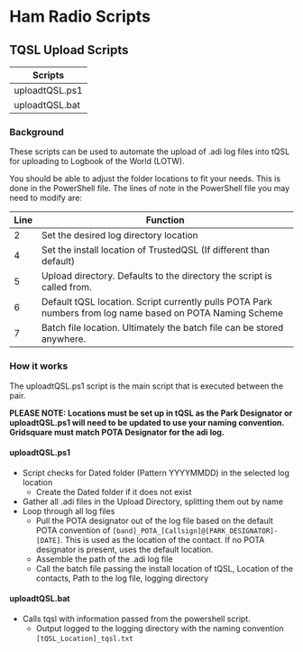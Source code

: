 # Ham Radio Scripts

## TQSL Upload Scripts
|Scripts|
|-------|
|uploadtQSL.ps1|
|uploadtQSL.bat|

### Background
These scripts can be used to automate the upload of .adi log files into tQSL for uploading to Logbook of the World (LOTW). 

You should be able to adjust the folder locations to fit your needs. This is done in the PowerShell file. The lines of note in the PowerShell file you may need to modify are:

|Line|Function|
|----|--------|
|2|Set the desired log directory location|
|4|Set the install location of TrustedQSL (If different than default)|
|5|Upload directory. Defaults to the directory the script is called from.|
|6|Default tQSL location. Script currently pulls POTA Park numbers from log name based on POTA Naming Scheme|
|7|Batch file location. Ultimately the batch file can be stored anywhere.|

### How it works
The uploadtQSL.ps1 script is the main script that is executed between the pair.

**PLEASE NOTE: Locations must be set up in tQSL as the Park Designator or uploadtQSL.ps1 will need to be updated to use your naming convention. Gridsquare must match POTA Designator for the adi log.**

#### uploadtQSL.ps1
- Script checks for Dated folder (Pattern YYYYMMDD) in the selected log location
    - Create the Dated folder if it does not exist
- Gather all .adi files in the Upload Directory, splitting them out by name
- Loop through all log files
    - Pull the POTA designator out of the log file based on the default POTA convention of `[band]_POTA_[Callsign]@[PARK_DESIGNATOR]-[DATE]`. This is used as the location of the contact. If no POTA designator is present, uses the default location.
    - Assemble the path of the .adi log file
    - Call the batch file passing the install location of tQSL, Location of the contacts, Path to the log file, logging directory

#### uploadtQSL.bat
- Calls tqsl with information passed from the powershell script. 
    - Output logged to the logging directory with the naming convention `[tQSL_Location]_tqsl.txt`